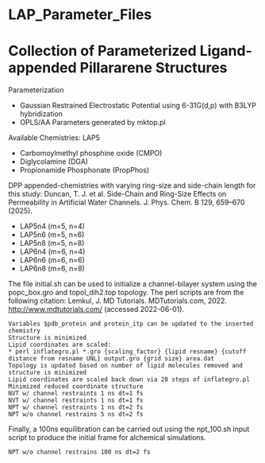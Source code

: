 # LAP_Parameter_Files
# Collection of Parameterized Ligand-appended Pillararene Structures
Parameterization
- Gaussian Restrained Electrostatic Potential using 6-31G(d,p) with B3LYP hybridization
- OPLS/AA Parameters generated by mktop.pl 

Available Chemistries: LAP5

* Carbomoylmethyl phosphine oxide (CMPO)
* Diglycolamine (DGA)
* Propionamide Phosphonate (PropPhos)

DPP appended-chemistries with varying ring-size and side-chain length for this study: Duncan, T. J. et al. Side-Chain and Ring-Size Effects on Permeability in Artificial Water Channels. J. Phys. Chem. B 129, 659–670 (2025).

* LAP5n4 (m=5, n=4)
* LAP5n6 (m=5, n=6)
* LAP5n8 (m=5, n=8)
* LAP6n4 (m=6, n=4)
* LAP6n6 (m=6, n=6)
* LAP6n8 (m=6, n=8)

The file initial.sh can be used to initialize a channel-bilayer system using the popc_box.gro and topol_dih2.top topology. The perl scripts are from the following citation: Lemkul, J. MD Tutorials. MDTutorials.com, 2022. http://www.mdtutorials.com/ (accessed 2022-06-01). 

    Variables $pdb_protein and protein_itp can be updated to the inserted chemistry
    Structure is minimized
    Lipid coordinates are scaled: 
    * perl inflategro.pl *.gro {scaling_factor} {lipid resname} {cutoff distance from resname UNL} output.gro {grid size} area.dat
    Topology is updated based on number of lipid molecules removed and structure is minimized
    Lipid coordinates are scaled back down via 28 steps of inflategro.pl
    Minimized reduced coordinate structure
    NVT w/ channel restraints 1 ns dt=1 fs
    NVT w/ channel restraints 1 ns dt=1 fs
    NPT w/ channel restraints 1 ns dt=2 fs
    NPT w/o channel restrains 5 ns dt=2 fs

Finally, a 100ns equilibration can be carried out using the npt_100.sh input script to produce the initial frame for alchemical simulations.
    
    NPT w/o channel restrains 100 ns dt=2 fs
